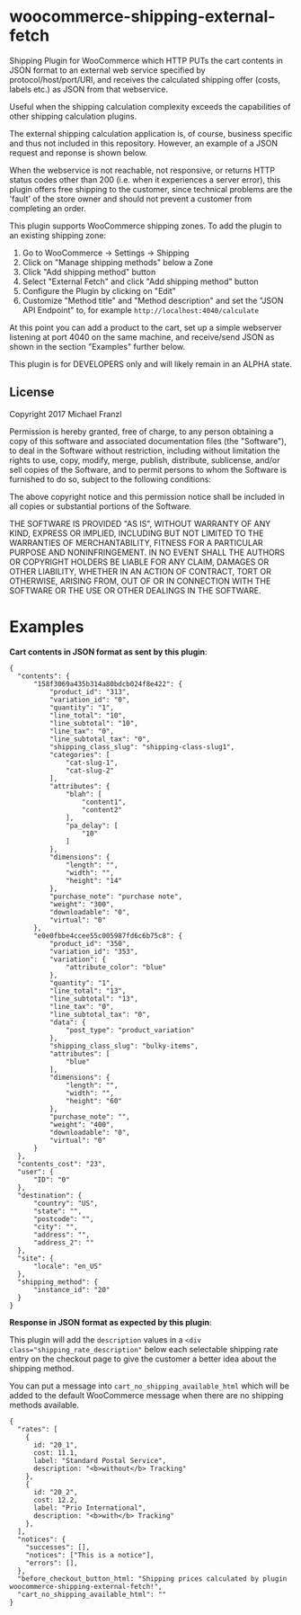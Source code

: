# woocommerce-shipping-external-fetch

Shipping Plugin for WooCommerce which HTTP PUTs the cart contents in JSON format to an
external web service specified by protocol/host/port/URI, and receives the
calculated shipping offer (costs, labels etc.) as JSON from that webservice.

Useful when the shipping calculation complexity exceeds the capabilities of other
shipping calculation plugins.

The external shipping calculation application is, of course, business specific and
thus not included in this repository. However, an example of a JSON request and
reponse is shown below.

When the webservice is not reachable, not responsive, or returns HTTP status codes
other than 200 (i.e. when it experiences a server error), this plugin offers
free shipping to the customer, since technical problems are the 'fault' of the
store owner and should not prevent a customer from completing an order.

This plugin supports WooCommerce shipping zones. To add the plugin to an existing shipping zone:

1. Go to WooCommerce -> Settings -> Shipping
2. Click on "Manage shipping methods" below a Zone
3. Click "Add shipping method" button
4. Select "External Fetch" and click "Add shipping method" button
5. Configure the Plugin by clicking on "Edit"
6. Customize "Method title" and "Method description" and set the "JSON API Endpoint" to, for example `http://localhost:4040/calculate`

At this point you can add a product to the cart, set up a simple webserver listening at port 4040 on the same machine, and receive/send JSON as shown in the section "Examples" further below.


This plugin is for DEVELOPERS only and will likely remain in an ALPHA state.


## License

Copyright 2017 Michael Franzl

Permission is hereby granted, free of charge, to any person obtaining a copy of this software and associated documentation files (the "Software"), to deal in the Software without restriction, including without limitation the rights to use, copy, modify, merge, publish, distribute, sublicense, and/or sell copies of the Software, and to permit persons to whom the Software is furnished to do so, subject to the following conditions:

The above copyright notice and this permission notice shall be included in all copies or substantial portions of the Software.

THE SOFTWARE IS PROVIDED "AS IS", WITHOUT WARRANTY OF ANY KIND, EXPRESS OR IMPLIED, INCLUDING BUT NOT LIMITED TO THE WARRANTIES OF MERCHANTABILITY, FITNESS FOR A PARTICULAR PURPOSE AND NONINFRINGEMENT. IN NO EVENT SHALL THE AUTHORS OR COPYRIGHT HOLDERS BE LIABLE FOR ANY CLAIM, DAMAGES OR OTHER LIABILITY, WHETHER IN AN ACTION OF CONTRACT, TORT OR OTHERWISE, ARISING FROM, OUT OF OR IN CONNECTION WITH THE SOFTWARE OR THE USE OR OTHER DEALINGS IN THE SOFTWARE.


# Examples

**Cart contents in JSON format as sent by this plugin**:

    {
      "contents": {
          "158f3069a435b314a80bdcb024f8e422": {
              "product_id": "313",
              "variation_id": "0",
              "quantity": "1",
              "line_total": "10",
              "line_subtotal": "10",
              "line_tax": "0",
              "line_subtotal_tax": "0",
              "shipping_class_slug": "shipping-class-slug1",
              "categories": [
                  "cat-slug-1",
                  "cat-slug-2"
              ],
              "attributes": {
                  "blah": [
                      "content1",
                      "content2"
                  ],
                  "pa_delay": [
                      "10"
                  ]
              },
              "dimensions": {
                  "length": "",
                  "width": "",
                  "height": "14"
              },
              "purchase_note": "purchase note",
              "weight": "300",
              "downloadable": "0",
              "virtual": "0"
          },
          "e0e0fbbe4ccee55c005987fd6c6b75c8": {
              "product_id": "350",
              "variation_id": "353",
              "variation": {
                  "attribute_color": "blue"
              },
              "quantity": "1",
              "line_total": "13",
              "line_subtotal": "13",
              "line_tax": "0",
              "line_subtotal_tax": "0",
              "data": {
                  "post_type": "product_variation"
              },
              "shipping_class_slug": "bulky-items",
              "attributes": [
                  "blue"
              ],
              "dimensions": {
                  "length": "",
                  "width": "",
                  "height": "60"
              },
              "purchase_note": "",
              "weight": "400",
              "downloadable": "0",
              "virtual": "0"
          }
      },
      "contents_cost": "23",
      "user": {
          "ID": "0"
      },
      "destination": {
          "country": "US",
          "state": "",
          "postcode": "",
          "city": "",
          "address": "",
          "address_2": ""
      },
      "site": {
          "locale": "en_US"
      },
      "shipping_method": {
          "instance_id": "20"
      }
    }

    
**Response in JSON format as expected by this plugin**:

This plugin will add the `description` values in a `<div class="shipping_rate_description"` below each selectable shipping rate entry on the checkout page to give the customer a better idea about the shipping method.

You can put a message into `cart_no_shipping_available_html` which will be added to the default WooCommerce message when there are no shipping methods available.


    {
      "rates": [
        { 
          id: "20_1",
          cost: 11.1,
          label: "Standard Postal Service",
          description: "<b>without</b> Tracking"
        },
        { 
          id: "20_2",
          cost: 12.2,
          label: "Prio International",
          description: "<b>with</b> Tracking"
        },
      ],
      "notices": {
        "successes": [],
        "notices": ["This is a notice"],
        "errors": [],
      },
      "before_checkout_button_html: "Shipping prices calculated by plugin woocommerce-shipping-external-fetch!",
      "cart_no_shipping_available_html": ""
    }

